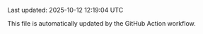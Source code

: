Last updated: 2025-10-12 12:19:04 UTC

This file is automatically updated by the GitHub Action workflow.
